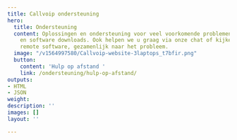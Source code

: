 ```yaml
---
title: Callvoip ondersteuning
hero:
  title: Ondersteuning
  content: Oplossingen en ondersteuning voor veel voorkomende problemen. Handige artikelen
    en software downloads. Ook helpen we u graag via onze chat of kijken we, via onze
    remote software, gezamenlijk naar het probleem.
  image: "/v1564997580/Callvoip-website-3laptops_t7bfir.png"
  button:
    content: 'Hulp op afstand '
    link: /ondersteuning/hulp-op-afstand/
outputs:
- HTML
- JSON
weight:
description: ''
images: []
layout: ''

---
```

